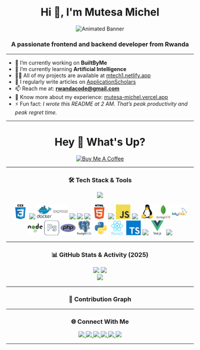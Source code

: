 <h1 align="center">Hi 👋, I'm Mutesa Michel</h1><p align="center">
  <img src="https://camo.githubusercontent.com/d1e9733ec79822bcadf8b9a1035840ee511e2f022fe9f652cc163db23dc171d3/68747470733a2f2f6d656469612e67697068792e636f6d2f6d656469612f53576f536b4e36447854737a71494b4571762f67697068792e676966" alt="Animated Banner" />
<h3 align="center">A passionate frontend and backend developer from Rwanda</h3>

---

- 🔭 I’m currently working on **BuiltByMe**  
- 🌱 I’m currently learning **Artificial Intelligence**  
- 👨‍💻 All of my projects are available at [mtech1.netlify.app](https://mtech1.netlify.app)  
- 📝 I regularly write articles on [ApplicationScholars](https://applicationscholars.blogspot.com/)  
- 📫 Reach me at: **rwandacode@gmail.com**  
- 📄 Know more about my experience: [mutesa-michel.vercel.app](https://mutesa-michel.vercel.app)  
- ⚡ Fun fact: *I wrote this README at 2 AM. That’s peak productivity and peak regret time.*  

---

<h1 align="center">Hey 👋 What's Up?</h1>

<div align="center">
  <a href="https://www.buymeacoffee.com/mutesatechlink" target="_blank">
    <img src="https://img.shields.io/badge/Buy%20Me%20a%20Coffee-%23BD5FFF?style=for-the-badge&logo=buy-me-a-coffee&logoColor=white" alt="Buy Me A Coffee">
  </a>
</div>

---

<h3 align="center">🛠️ Tech Stack & Tools</h3>

<div align="center">
  <img src="https://skillicons.dev/icons?i=ts,nextjs,tailwind,storybook,graphql,go,rust,nestjs,py,aws" height="60" />
</div>

<p align="center">
  <a href="#"><img src="https://raw.githubusercontent.com/devicons/devicon/master/icons/css3/css3-original-wordmark.svg" width="40" /></a>
  <a href="#"><img src="https://cdn.worldvectorlogo.com/logos/django.svg" width="40" /></a>
  <a href="#"><img src="https://raw.githubusercontent.com/devicons/devicon/master/icons/docker/docker-original-wordmark.svg" width="40" /></a>
  <a href="#"><img src="https://raw.githubusercontent.com/devicons/devicon/master/icons/express/express-original-wordmark.svg" width="40" /></a>
  <a href="#"><img src="https://www.vectorlogo.zone/logos/figma/figma-icon.svg" width="40" /></a>
  <a href="#"><img src="https://www.vectorlogo.zone/logos/flutterio/flutterio-icon.svg" width="40" /></a>
  <a href="#"><img src="https://www.vectorlogo.zone/logos/git-scm/git-scm-icon.svg" width="40" /></a>
  <a href="#"><img src="https://raw.githubusercontent.com/devicons/devicon/master/icons/html5/html5-original-wordmark.svg" width="40" /></a>
  <a href="#"><img src="https://www.vectorlogo.zone/logos/adobe_illustrator/adobe_illustrator-icon.svg" width="40" /></a>
  <a href="#"><img src="https://raw.githubusercontent.com/devicons/devicon/master/icons/javascript/javascript-original.svg" width="40" /></a>
  <a href="#"><img src="https://www.vectorlogo.zone/logos/kotlinlang/kotlinlang-icon.svg" width="40" /></a>
  <a href="#"><img src="https://raw.githubusercontent.com/devicons/devicon/master/icons/linux/linux-original.svg" width="40" /></a>
  <a href="#"><img src="https://raw.githubusercontent.com/devicons/devicon/master/icons/mongodb/mongodb-original-wordmark.svg" width="40" /></a>
  <a href="#"><img src="https://raw.githubusercontent.com/devicons/devicon/master/icons/mysql/mysql-original-wordmark.svg" width="40" /></a>
  <a href="#"><img src="https://raw.githubusercontent.com/devicons/devicon/master/icons/nodejs/nodejs-original-wordmark.svg" width="40" /></a>
  <a href="#"><img src="https://raw.githubusercontent.com/devicons/devicon/master/icons/photoshop/photoshop-line.svg" width="40" /></a>
  <a href="#"><img src="https://raw.githubusercontent.com/devicons/devicon/master/icons/php/php-original.svg" width="40" /></a>
  <a href="#"><img src="https://raw.githubusercontent.com/devicons/devicon/master/icons/postgresql/postgresql-original-wordmark.svg" width="40" /></a>
  <a href="#"><img src="https://raw.githubusercontent.com/devicons/devicon/master/icons/python/python-original.svg" width="40" /></a>
  <a href="#"><img src="https://raw.githubusercontent.com/devicons/devicon/master/icons/react/react-original-wordmark.svg" width="40" /></a>
  <a href="#"><img src="https://raw.githubusercontent.com/devicons/devicon/master/icons/typescript/typescript-original.svg" width="40" /></a>
  <a href="#"><img src="https://www.vectorlogo.zone/logos/unity3d/unity3d-icon.svg" width="40" /></a>
  <a href="#"><img src="https://raw.githubusercontent.com/devicons/devicon/master/icons/vuejs/vuejs-original-wordmark.svg" width="40" /></a>
  <a href="#"><img src="https://www.vectorlogo.zone/logos/zapier/zapier-icon.svg" width="40" /></a>
</p>

---

<h3 align="center">📊 GitHub Stats & Activity (2025)</h3>

<div align="center">
  <img src="https://github-readme-stats.vercel.app/api?username=mutesatech&show_icons=true&theme=tokyonight&include_all_commits=true&hide_border=false" height="180" />
  <img src="https://github-readme-streak-stats.herokuapp.com/?user=mutesatech&theme=tokyonight&hide_border=false" height="180" />
</div>

<div align="center">
  <img src="https://github-profile-summary-cards.vercel.app/api/cards/profile-details?username=mutesatech&theme=tokyonight" />
</div>

---

<h3 align="center">🎯 Contribution Graph</h3>


---

<h3 align="center">🌐 Connect With Me</h3>

<div align="center">
  <a href="https://www.instagram.com/mutesatechlink.250/" target="_blank">
    <img src="https://img.shields.io/static/v1?message=Instagram&logo=instagram&label=&color=E4405F&logoColor=white&labelColor=&style=for-the-badge" height="25" />
  </a>
  <a href="https://www.facebook.com/profile.php?id=100082599378198&mibextid=ZbWKwL" target="_blank">
    <img src="https://img.shields.io/static/v1?message=Facebook&logo=facebook&label=&color=1877F2&logoColor=white&labelColor=&style=for-the-badge" height="25" />
  </a>
  <a href="https://youtube.com/@mutesa250?si=tmJ1R2iIhE6PZJTn" target="_blank">
    <img src="https://img.shields.io/static/v1?message=YouTube&logo=youtube&label=&color=FF0000&logoColor=white&labelColor=&style=for-the-badge" height="25" />
  </a>
  <a href="https://www.tiktok.com/@mutesa.techlink" target="_blank">
    <img src="https://img.shields.io/static/v1?message=TikTok&logo=tiktok&label=&color=000000&logoColor=white&labelColor=&style=for-the-badge" height="25" />
  </a>
  <a href="https://linkedin.com/in/mutesa-techlink-b480b934a" target="_blank">
    <img src="https://img.shields.io/static/v1?message=LinkedIn&logo=linkedin&label=&color=0077B5&logoColor=white&labelColor=&style=for-the-badge" height="25" />
  </a>
  <a href="https://x.com/Mutesatechlink" target="_blank">
    <img src="https://img.shields.io/static/v1?message=X&logo=twitter&label=&color=000000&logoColor=white&labelColor=&style=for-the-badge" height="25" />
  </a>
</div>

---

<!-- Optional: BMC Widget Script for Personal Website Use -->
